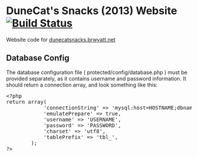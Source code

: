 DuneCat's Snacks (2013) Website [![Build Status](https://jenkins.brwyatt.net/job/DuneCatSnacks-2013/badge/icon)](https://jenkins.brwyatt.net/job/DuneCatSnacks-2013/)
===========================
Website code for [dunecatsnacks.brwyatt.net](http://dunecatsnacks.brwyatt.net/ "Dune Cat's Snacks - 2013")

Database Config
---------------
The database configuration file ( protected/config/database.php ) must be provided separately, as it contains username and password information. It should return a connection array, and look something like this:

<pre>
&lt;?php
return array(
			'connectionString' =&gt; 'mysql:host=HOSTNAME;dbname=DB_NAME',
			'emulatePrepare' =&gt; true,
			'username' =&gt; 'USERNAME',
			'password' =&gt; 'PASSWORD',
			'charset' =&gt; 'utf8',
			'tablePrefix' =&gt; 'tbl_',
		);
?&gt;
</pre>
